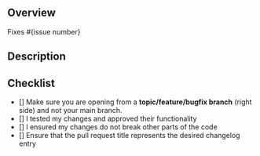 ## Overview
<!--  Please describe which issue this Pull Request targets
If there is no issue, please create one so we can look into it before approving your PR.
You can do so here: https://github.com/IntellectualSites/HoloPlots/issues
-->

<!-- Remove the brackets around the issue to connect your pull request with the issue it resolves -->
Fixes #{issue number}

## Description
<!-- Please describe what you have changed -->

## Checklist
<!-- Make sure you have completed the following steps (put an "X" between of brackets): -->
- [] Make sure you are opening from a **topic/feature/bugfix branch** (right side) and not your main branch.
- [] I tested my changes and approved their functionality
- [] I ensured my changes do not break other parts of the code
- [] Ensure that the pull request title represents the desired changelog entry
